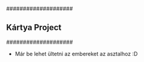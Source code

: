####################
## Kártya Project ##
####################

- Már be lehet ültetni az embereket az asztalhoz :D